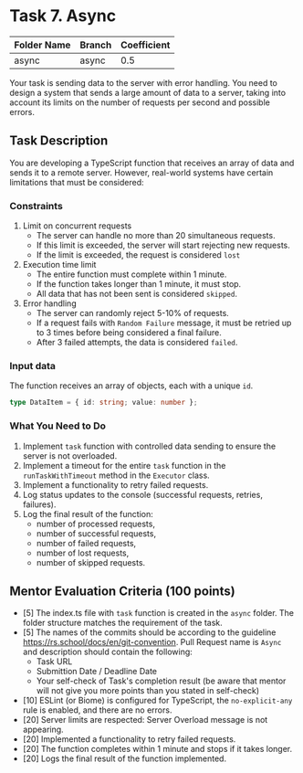 # Task 7. Async


| Folder Name | Branch | Coefficient |
|-------------|--------|-------------|
| async       | async  | 0.5         |


Your task is sending data to the server with error handling. You need to design a system that sends a large amount of data to a server, taking into account its limits on the number of requests per second and possible errors.

## Task Description
You are developing a TypeScript function that receives an array of data and sends it to a remote server. However, real-world systems have certain limitations that must be considered:

### Constraints
1. Limit on concurrent requests
   - The server can handle no more than 20 simultaneous requests.
   - If this limit is exceeded, the server will start rejecting new requests.
   - If the limit is exceeded, the request is considered `lost`
2. Execution time limit
   - The entire function must complete within 1 minute.
   - If the function takes longer than 1 minute, it must stop.
   - All data that has not been sent is considered `skipped`.
3. Error handling
   - The server can randomly reject 5-10% of requests.
   - If a request fails with `Random Failure` message, it must be retried up to 3 times before being considered a final failure.
   - After 3 failed attempts, the data is considered `failed`.

### Input data
The function receives an array of objects, each with a unique `id`.
```ts
type DataItem = { id: string; value: number };
```

### What You Need to Do
1. Implement `task` function with controlled data sending to ensure the server is not overloaded.
2. Implement a timeout for the entire `task` function in the `runTaskWithTimeout` method in the `Executor` class.
3. Implement a functionality to retry failed requests.
4. Log status updates to the console (successful requests, retries, failures).
5. Log the final result of the function:
    - number of processed requests,
    - number of successful requests,
    - number of failed requests,
    - number of lost requests,
    - number of skipped requests.

## Mentor Evaluation Criteria (100 points)

- [5] The index.ts file with `task` function is created in the `async` folder. The folder structure matches the requirement of the task.
- [5] The names of the commits should be according to the guideline https://rs.school/docs/en/git-convention. Pull Request name is `Async` and description should contain the following:
    - Task URL
    - Submittion Date / Deadline Date
    - Your self-check of Task's completion result (be aware that mentor will not give you more points than you stated in self-check)
- [10] ESLint (or Biome) is configured for TypeScript, the `no-explicit-any` rule is enabled, and there are no errors.
- [20] Server limits are respected: Server Overload message is not appearing.
- [20] Implemented a functionality to retry failed requests.
- [20] The function completes within 1 minute and stops if it takes longer.
- [20] Logs the final result of the function implemented.

